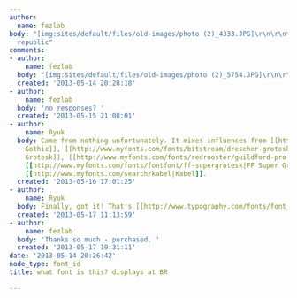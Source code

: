 ```yaml
---
author:
  name: fezlab
body: "[img:sites/default/files/old-images/photo (2)_4333.JPG]\r\n\r\ntype at banana
  republic"
comments:
- author:
    name: fezlab
  body: "[img:sites/default/files/old-images/photo (2)_5754.JPG]\r\n\r\ntry this one"
  created: '2013-05-14 20:28:18'
- author:
    name: fezlab
  body: 'no responses? '
  created: '2013-05-15 21:08:01'
- author:
    name: Ryuk
  body: Came from nothing unfortunately. It mixes influences from [[http://www.myfonts.com/fonts/urw/bernhard-gothic|Bernhard
    Gothic]], [[http://www.myfonts.com/fonts/bitstream/drescher-grotesk-bt|Drescher
    Grotesk]], [[http://www.myfonts.com/fonts/redrooster/guildford-pro|Guildford]]/[[http://www.myfonts.com/fonts/redrooster/windlesham-pro|Windlesham]]/[[http://www.myfonts.com/fonts/redrooster/relish-pro|Relish]],
    [[http://www.myfonts.com/fonts/fontfont/ff-supergrotesk|FF Super Grotesk]] and
    [[http://www.myfonts.com/search/kabel|Kabel]].
  created: '2013-05-16 17:01:25'
- author:
    name: Ryuk
  body: Finally, got it! That's [[http://www.typography.com/fonts/font_overview.php?productLineID=100044|Landmark]].
  created: '2013-05-17 11:13:59'
- author:
    name: fezlab
  body: 'Thanks so much - purchased. '
  created: '2013-05-17 19:31:11'
date: '2013-05-14 20:26:42'
node_type: font_id
title: what font is this? displays at BR

---
```

